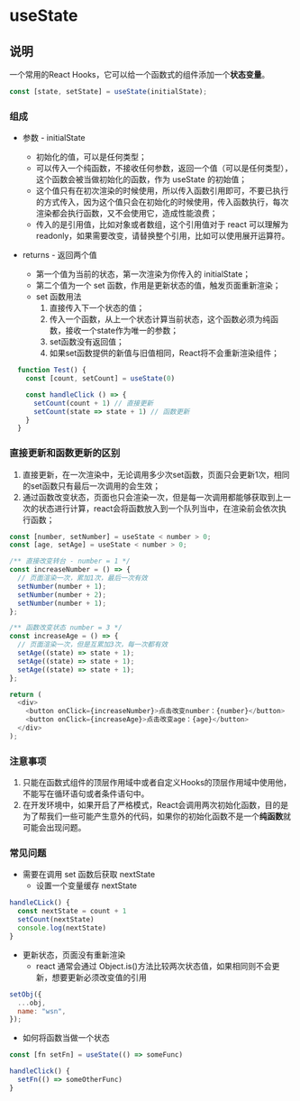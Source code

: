 # useState

## 说明

一个常用的React Hooks，它可以给一个函数式的组件添加一个**状态变量**。

```javascript
const [state, setState] = useState(initialState);
```

### 组成

- 参数 - initialState

  - 初始化的值，可以是任何类型；
  - 可以传入一个纯函数，不接收任何参数，返回一个值（可以是任何类型），这个函数会被当做初始化的函数，作为 useState 的初始值；
  - 这个值只有在初次渲染的时候使用，所以传入函数引用即可，不要已执行的方式传入，因为这个值只会在初始化的时候使用，传入函数执行，每次渲染都会执行函数，又不会使用它，造成性能浪费；
  - 传入的是引用值，比如对象或者数组，这个引用值对于 react 可以理解为 readonly，如果需要改变，请替换整个引用，比如可以使用展开运算符。

- returns - 返回两个值

  - 第一个值为当前的状态，第一次渲染为你传入的 initialState；
  - 第二个值为一个 set 函数，作用是更新状态的值，触发页面重新渲染；
  - set 函数用法
    1. 直接传入下一个状态的值；
    2. 传入一个函数，从上一个状态计算当前状态，这个函数必须为纯函数，接收一个state作为唯一的参数；
    3. set函数没有返回值；
    4. 如果set函数提供的新值与旧值相同，React将不会重新渲染组件；

```javascript
  function Test() {
    const [count, setCount] = useState(0)

    const handleClick () => {
      setCount(count + 1) // 直接更新
      setCount(state => state + 1) // 函数更新
    }
  }
```

### 直接更新和函数更新的区别

1. 直接更新，在一次渲染中，无论调用多少次set函数，页面只会更新1次，相同的set函数只有最后一次调用的会生效；
2. 通过函数改变状态，页面也只会渲染一次，但是每一次调用都能够获取到上一次的状态进行计算，react会将函数放入到一个队列当中，在渲染前会依次执行函数；

```javascript
const [number, setNumber] = useState < number > 0;
const [age, setAge] = useState < number > 0;

/** 直接改变转台 - number = 1 */
const increaseNumber = () => {
  // 页面渲染一次，累加1次，最后一次有效
  setNumber(number + 1);
  setNumber(number + 2);
  setNumber(number + 1);
};

/** 函数改变状态 number = 3 */
const increaseAge = () => {
  // 页面渲染一次，但是互累加3次，每一次都有效
  setAge((state) => state + 1);
  setAge((state) => state + 1);
  setAge((state) => state + 1);
};

return (
  <div>
    <button onClick={increaseNumber}>点击改变number：{number}</button>
    <button onClick={increaseAge}>点击改变age：{age}</button>
  </div>
);
```

### 注意事项

1. 只能在函数式组件的顶层作用域中或者自定义Hooks的顶层作用域中使用他，不能写在循环语句或者条件语句中。
2. 在开发环境中，如果开启了严格模式，React会调用两次初始化函数，目的是为了帮我们一些可能产生意外的代码，如果你的初始化函数不是一个**纯函数**就可能会出现问题。

### 常见问题

- 需要在调用 set 函数后获取 nextState
  - 设置一个变量缓存 nextState

```javascript
handleCLick() {
  const nextState = count + 1
  setCount(nextState)
  console.log(nextState)
}
```

- 更新状态，页面没有重新渲染
  - react 通常会通过 Object.is()方法比较两次状态值，如果相同则不会更新，想要更新必须改变值的引用

```javascript
setObj({
  ...obj,
  name: "wsn",
});
```

- 如何将函数当做一个状态

```javascript
const [fn setFn] = useState(() => someFunc)

handleClick() {
  setFn(() => someOtherFunc)
}
```
